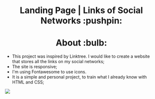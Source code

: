 <h1 align="center">Landing Page | Links of Social Networks :pushpin:
</h1>
<h1 align="center">About :bulb:</h1>
 
* This project was inspired by Linktree. I would like to create a website that stores all the links on my social networks;
* The site is responsive;
* I'm using Fontawesome to use icons.
* It is a simple and personal project, to train what I already know with HTML and CSS;

![](https://github.com/dwyvid1/landing-page/blob/main/assets/landingpage-web.png)
